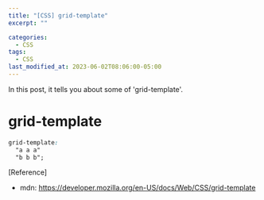 ```yaml
---
title: "[CSS] grid-template"
excerpt: ""

categories:
  - CSS
tags:
  - CSS
last_modified_at: 2023-06-02T08:06:00-05:00
---
```


In this post, it tells you about some of 'grid-template'.

# grid-template

```css
grid-template: 
  "a a a"
  "b b b";
```

[Reference]

- mdn: <https://developer.mozilla.org/en-US/docs/Web/CSS/grid-template>
